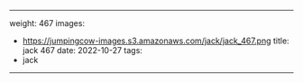 
---
weight: 467
images:
- https://jumpingcow-images.s3.amazonaws.com/jack/jack_467.png
title: jack 467
date: 2022-10-27
tags:
- jack
---
